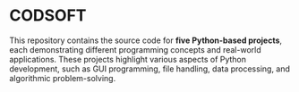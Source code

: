 # CODSOFT
This repository contains the source code for **five Python-based projects**, each demonstrating different programming concepts and real-world applications. These projects highlight various aspects of Python development, such as GUI programming, file handling, data processing, and algorithmic problem-solving.
